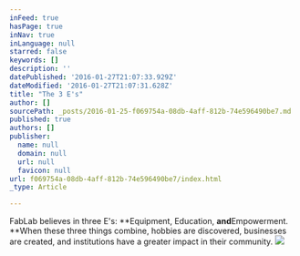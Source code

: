 ```yaml
---
inFeed: true
hasPage: true
inNav: true
inLanguage: null
starred: false
keywords: []
description: ''
datePublished: '2016-01-27T21:07:33.929Z'
dateModified: '2016-01-27T21:07:31.628Z'
title: "The 3 E's"
author: []
sourcePath: _posts/2016-01-25-f069754a-08db-4aff-812b-74e596490be7.md
published: true
authors: []
publisher:
  name: null
  domain: null
  url: null
  favicon: null
url: f069754a-08db-4aff-812b-74e596490be7/index.html
_type: Article

---
```

FabLab believes in three E's: **Equipment, Education, **and**Empowerment. **When these three things combine, hobbies are discovered, businesses are created, and institutions have a greater impact in their community.
![](https://the-grid-user-content.s3-us-west-2.amazonaws.com/cdd1faab-ad67-41b6-a5e4-46dd3c150e8e.jpg)